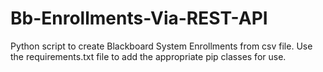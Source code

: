 # Bb-Enrollments-Via-REST-API
Python script to create Blackboard System Enrollments from csv file. Use the requirements.txt file to add the appropriate pip classes for use.
